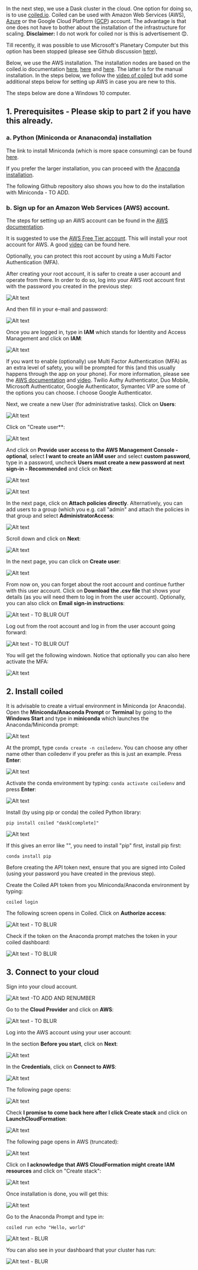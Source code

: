 In the next step, we use a Dask cluster in the cloud. One option for doing so, is to use [coiled.io](https://www.coiled.io/). 
Coiled can be used with Amazon Web Services (AWS), [Azure](https://docs.coiled.io/user_guide/setup/azure/cli.html) or the Google Cloud Platform ([GCP](https://docs.coiled.io/user_guide/setup/gcp/cli.html)) account. The advantage is that one does not have to bother about the installation of the infrastructure for scaling. 
**Disclaimer:** I do not work for coiled nor is this is advertisement :blush:.

Till recently, it was possible to use Microsoft's Planetary Computer but this option has been stopped (please see Github discussion [here](https://github.com/microsoft/PlanetaryComputer/discussions/347)),

Below, we use the AWS installation. The installation nodes are based on the coiled.io documentation [here](https://docs.coiled.io/user_guide/setup/index.html), [here](https://youtu.be/12mnkIYSekk) and [here](https://docs.coiled.io/user_guide/setup/aws/manual.html). The latter is for the manual installation. In the steps below, we follow the [video of coiled]() but add some additional steps below for setting up AWS in case you are new to this.  

The steps below are done a Windows 10 computer. 

## 1. Prerequisites - Please skip to part 2 if you have this already. 

### a. Python (Miniconda or Ananaconda) installation

The link to install Miniconda (which is more space consuming) can be found [here](https://docs.anaconda.com/miniconda/miniconda-other-installer-links/). 

If you prefer the larger installation, you can proceed with the [Anaconda installation]().

The following Github repository also shows you how to do the installation with Miniconda - TO ADD. 

### b. Sign up for an Amazon Web Services (AWS) account. 

The steps for setting up an AWS account can be found in the [AWS documentation](https://docs.aws.amazon.com/SetUp/latest/UserGuide/setup-AWSsignup.html).

It is suggested to use the [AWS Free Tier account](https://aws.amazon.com/free/). This will install your root account for AWS. A good [video](https://www.youtube.com/watch?v=CjKhQoYeR4Q) can be found here. 

Optionally, you can protect this root account by using a Multi Factor Authentication (MFA). 

After creating your root account, it is safer to create a user account and operate from there. In order to do so, log into your AWS root account first with the password you created in the previous step:

![Alt text](../images/aws_1.PNG)

And then fill in your e-mail and password:

![Alt text](../images/aws_2.PNG)

Once you are logged in, type in **IAM** which stands for Identity and Access Management and click on **IAM**:

![Alt text](../images/aws_3.PNG)

If you want to enable (optionally) use Multi Factor Authentication (MFA) as an extra level of safety, you will be prompted for this (and this usually happens through the app on your phone). For more information, please see the [AWS documentation](https://aws.amazon.com/iam/features/mfa/) and [video](https://www.youtube.com/watch?v=e6A7z7FqQDE). 	Twilio Authy Authenticator, Duo Mobile, Microsoft Authenticator, Google Authenticator, Symantec VIP are some of the options you can choose. I choose Google Authenticator. 

Next, we create a new User (for administrative tasks). Click on **Users**:

![Alt text](../images/aws_4.PNG)

Click on "Create user**:

![Alt text](../images/aws_5.PNG)

And click on **Provide user access to the AWS Management Console - optional**, select **I want to create an IAM user** and select **custom password**, type in a password, uncheck **Users must create a new password at next sign-in - Recommended** and click on **Next**:

![Alt text](../images/aws_6.PNG)

![Alt text](../images/aws_7.PNG)

In the next page, click on **Attach policies directly**. Alternatively, you can add users to a group (which you e.g. call "admin" and attach the policies in that group and select **AdministratorAccess**: 

![Alt text](../images/aws_8.PNG)

Scroll down and click on **Next**:

![Alt text](../images/aws_9.PNG)

In the next page, you can click on **Create user**:

![Alt text](../images/aws_10.PNG)

From now on, you can forget about the root account and continue further with this user account. Click on **Download the .csv file** that shows your details (as you will need them to log in from the user account). Optionally, you can also click on **Email sign-in instructions**:

![Alt text](../images/aws_11.PNG) - TO BLUR OUT

Log out from the root account and log in from the user account going forward:

![Alt text](../images/aws_12.PNG) - TO BLUR OUT

You will get the following windown. Notice that optionally you can also here activate the MFA:

![Alt text](../images/aws_13.PNG)


## 2. Install coiled 

It is advisable to create a virtual environment in Miniconda (or Anaconda). Open the **Miniconda/Anaconda Prompt** or **Terminal** by going to the **Windows Start** and type in **miniconda** which launches the Anaconda/Miniconda prompt: 

![Alt text](../images/coiled_1.PNG)

At the prompt, type `conda create -n coiledenv`. You can choose any other name other than coiledenv if you prefer as this is just an example. Press **Enter**:

![Alt text](../images/coiled_2.PNG)

Activate the conda environment by typing: `conda activate coiledenv` and press **Enter**:

![Alt text](../images/coiled_3.PNG)

Install (by using pip or conda) the coiled Python library:
```
pip install coiled "dask[complete]"
```
![Alt text](../images/coiled_4.PNG)

If this gives an error like "", you need to install "pip" first, install pip first:

```
conda install pip
```

Before creating the API token next, ensure that you are signed into Coiled (using your password you have created in the previous step).

Create the Coiled API token from you Miniconda/Anaconda environment by typing:

```
coiled login
```
The following screen opens in Coiled. Click on **Authorize access**:

![Alt text](../images/coiled_5.PNG) - TO BLUR

Check if the token on the Anaconda prompt matches the token in your coiled dashboard:

![Alt text](../images/coiled_6.PNG) - TO BLUR


## 3. Connect to your cloud

Sign into your cloud account. 

![Alt text](../images/coiled_7.PNG) -TO ADD AND RENUMBER

Go to the **Cloud Provider** and click on **AWS**:

![Alt text](../images/coiled_7.PNG) - TO BLUR

Log into the AWS account using your user account:

In the section **Before you start**, click on **Next**:

![Alt text](../images/coiled_8.PNG) 

In the **Credentials**, click on **Connect to AWS**:

![Alt text](../images/coiled_10.PNG) 

The following page opens:

![Alt text](../images/coiled_10.PNG) 

Check **I promise to come back here after I click Create stack** and click on **LaunchCloudFormation**:

![Alt text](../images/coiled_11.PNG) 

The following page opens in AWS (truncated):

![Alt text](../images/coiled_12.PNG) 

Click on **I acknowledge that AWS CloudFormation might create IAM resources** and click on "Create stack":

![Alt text](../images/coiled_13.PNG) 

Once installation is done, you will get this:

![Alt text](../images/coiled_15.PNG) 


Go to the Anaconda Prompt and type in:
```
coiled run echo "Hello, world"
```

![Alt text](../images/coiled_16.PNG) - BLUR

You can also see in your dashboard that your cluster has run:

![Alt text](../images/coiled_17.PNG) - BLUR



















   

